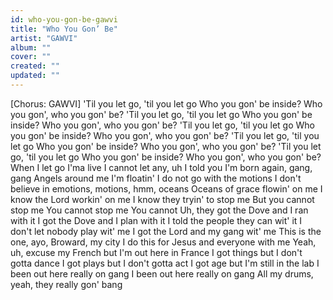 ```yaml
---
id: who-you-gon-be-gawvi
title: "Who You Gon’ Be"
artist: "GAWVI"
album: ""
cover: ""
created: ""
updated: ""
---
```


[Chorus: GAWVI]
'Til you let go, 'til you let go
Who you gon' be inside?
Who you gon', who you gon' be?
'Til you let go, 'til you let go
Who you gon' be inside?
Who you gon', who you gon' be?
'Til you let go, 'til you let go
Who you gon' be inside?
Who you gon', who you gon' be?
'Til you let go, 'til you let go
Who you gon' be inside?
Who you gon', who you gon' be?
'Til you let go, 'til you let go
Who you gon' be inside?
Who you gon', who you gon' be?
When I let go I'ma live
I cannot let any, uh
I told you I'm born again, gang, gang
Angels around me I'm floatin'
I do not go with the motions
I don't believe in emotions, motions, hmm, oceans
Oceans of grace flowin' on me
I know the Lord workin' on me
I know they tryin' to stop me
But you cannot stop me
You cannot stop me
You cannot
Uh, they got the Dove and I ran with it
I got the Dove and I plan with it
I told the people they can wit' it
I don't let nobody play wit' me
I got the Lord and my gang wit' me
This is the one, ayo, Broward, my city
I do this for Jesus and everyone with me
Yeah, uh, excuse my French but I'm out here in France
I got things but I don't gotta dance
I got plays but I don't gotta act
I got age but I'm still in the lab
I been out here really on gang
I been out here really on gang
All my drums, yeah, they really gon' bang